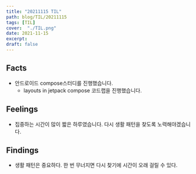 ```yaml
---
title: "20211115 TIL"
path: blog/TIL/20211115
tags: [TIL]
cover:  "./TIL.png"
date: 2021-11-15
excerpt:
draft: false
---
```


## Facts

* 안드로이드 compose스터디를 진행했습니다. 
  * layouts in jetpack compose 코드랩을 진행했습니다. 

## Feelings

* 집중하는 시간이 많이 짧은 하루였습니다. 다시 생활 패턴을 찾도록 노력해야겠습니다.
  
## Findings

* 생활 패턴은 중요하다. 한 번 무너지면 다시 찾기에 시간이 오래 걸릴 수 있다.



















